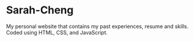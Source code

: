 # Sarah-Cheng
My personal website that contains my past experiences, resume and skills. Coded using HTML, CSS, and JavaScript.
